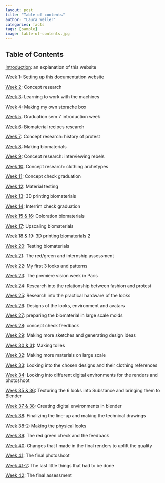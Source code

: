 ```yaml
---
layout: post
title: "Table of contents"
author: "Laura Weller"
categories: facts
tags: [sample]
image: table-of-contents.jpg
---
```


## Table of Contents

[Introduction](how-is-the-documentation-set-up): an explanation of this website

[Week 1](setting-up-a-static-website): Setting up this documentation website

[Week 2](concept-research): Concept research

[Week 3](machines): Learning to work with the machines 

[Week 4](making-my-own-storache-box): Making my own storache box

[Week 5](introduction-graduation): Graduation sem 7 introduction week

[Week 6](finding-recipes): Biomaterial recipes research

[Week 7](overview-of-civil-disobedience): Concept research: history of protest

[Week 8](making-biomaterials): Making biomaterials

[Week 9](interviews-with-fellow-rebels): Concept research: interviewing rebels

[Week 10](studying-clothing-archetypes): Concept research: clothing archetypes

[Week 11](feedback-concept-check): Concept check graduation

[Week 12](material-tests): Material testing

[Week 13](3dprinting): 3D printing biomaterials

[Week 14](feedback-interrim-check): Interrim check graduation

[Week 15 & 16](coloration): Coloration biomaterials

[Week 17](making-molds): Upscaling biomaterials

[Week 18 & 19](3dprinting-2): 3D printing biomaterials 2

[Week 20](fabric-testing): Testing biomaterials

[Week 21](internship-assessment): The red/green and internship assessment

[Week 22](patterns): My first 3 looks and patterns

[Week 23](introduction-graduation): The premiere vision week in Paris

[Week 24](fashion-and-protest): Research into the relationship between fashion and protest

[Week 25](hardware): Research into the practical hardware of the looks

[Week 26](looks): Designs of the looks, environment and avatars

[Week 27](biomaterial-large-scale): preparing the biomaterial in large scale molds

[Week 28](concept-check): concept check feedback

[Week 29](sketching): Making more sketches and generating design ideas

[Week 30 & 31](toiling): Making toiles

[Week 32](more-materials-large-scale): Making more materials on large scale

[Week 33](clothing-references): Looking into the chosen designs and their clothing references

[Week 34](digital-environments): Looking into different digital environments for the renders and photoshoot

[Week 35 & 36](texturing-looks): Texturing the 6 looks into Substance and bringing them to Blender

[Week 37 & 38](digital-environments-2): Creating digital environments in blender

[Week 38](line-up-and-technical-drawings): Finalizing the line-up and making the technical drawings

[Week 38-2](making-physical-looks): Making the physical looks

[Week 39](redgreen-check): The red green check and the feedback

[Week 40](finalizing-renders): Changes that I made in the final renders to uplift the quality

[Week 41](photoshoot): The final photoshoot

[Week 41-2](the-last-little-things): The last little things that had to be done

[Week 42](final-assessment): The final assessment








